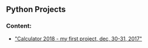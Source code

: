 ## Python Projects

### Content:
+ ["Calculator 2018 - my first project, dec, 30-31, 2017"](calculator_2018.py)


